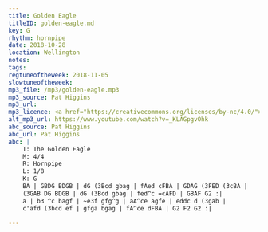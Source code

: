 ```yaml
---
title: Golden Eagle
titleID: golden-eagle.md
key: G
rhythm: hornpipe
date: 2018-10-28
location: Wellington
notes:
tags:
regtuneoftheweek: 2018-11-05
slowtuneoftheweek:
mp3_file: /mp3/golden-eagle.mp3
mp3_source: Pat Higgins
mp3_url:
mp3_licence: <a href="https://creativecommons.org/licenses/by-nc/4.0/">CC-BY-NC-4.0</a>
alt_mp3_url: https://www.youtube.com/watch?v=_KLAGpgvOhk
abc_source: Pat Higgins
abc_url: Pat Higgins
abc: |
    T: The Golden Eagle
    M: 4/4
    R: Hornpipe
    L: 1/8
    K: G
    BA | GBDG BDGB | dG (3Bcd gbag | fAed cFBA | GDAG (3FED (3cBA |
    (3GAB DG BDGB | dG (3Bcd gbag | fed^c =cAFD | GBAF G2 :|
    a | b3 ^c bagf | ~e3f gfg^g | aA^ce agfe | eddc d (3gab |
    c'afd (3bcd ef | gfga bgag | fA^ce dFBA | G2 F2 G2 :|

---
```

